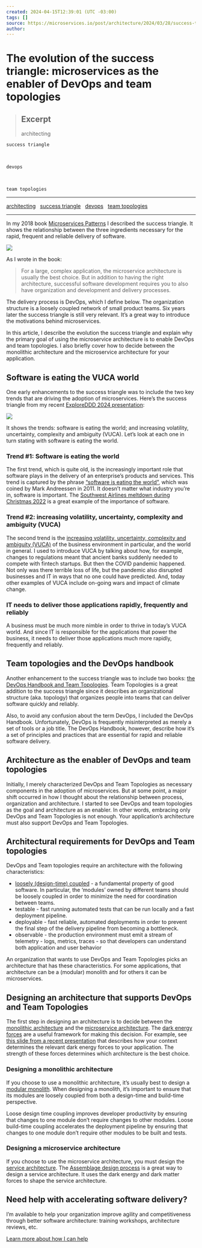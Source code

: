 ```yaml
---
created: 2024-04-15T12:39:01 (UTC -03:00)
tags: []
source: https://microservices.io/post/architecture/2024/03/28/success-triangle-microservices-as-an-enabler.html?ref=dailydev
author: 
---
```


# The evolution of the success triangle: microservices as the enabler of DevOps and team topologies

> ## Excerpt
> architecting
 




    
    success triangle
 




    
    devops
 




    
    team topologies

---
[architecting](https://microservices.io/tags/architecting)   [success triangle](https://microservices.io/tags/success%20triangle)   [devops](https://microservices.io/tags/devops)   [team topologies](https://microservices.io/tags/team%20topologies)  

___

In my 2018 book [Microservices Patterns](https://microservices.io/book.html) I described the success triangle. It shows the relationship between the three ingredients necessary for the rapid, frequent and reliable delivery of software.

![](https://microservices.io/i/fast-flow/SuccessTriangle.png)

As I wrote in the book:

> For a large, complex application, the microservice architecture is usually the best choice. But in addition to having the right architecture, successful software development requires you to also have organization and development and delivery processes.

The delivery process is DevOps, which I define below. The organization structure is a loosely coupled network of small product teams. Six years later the success triangle is still very relevant. It’s a great way to introduce the motivations behind microservices.

In this article, I describe the evolution the success triangle and explain why the primary goal of using the microservice architecture is to enable DevOps and team topologies. I also briefly cover how to decide between the monolithic architecture and the microservice architecture for your application.

## Software is eating the VUCA world

One early enhancements to the success triangle was to include the two key trends that are driving the adoption of microservices. Here’s the success triangle from my recent [ExploreDDD 2024 presentation](https://microservices.io/post/architecture/2024/03/18/exploreddd-physical-design-principles-for-microservices.html):

![](https://microservices.io/i/fast-flow/success-triangle-march-2024.png)

It shows the trends: software is eating the world; and increasing volatility, uncertainty, complexity and ambiguity (VUCA). Let’s look at each one in turn stating with software is eating the world.

### Trend #1: Software is eating the world

The first trend, which is quite old, is the increasingly important role that software plays in the delivery of an enterprise’s products and services. This trend is captured by the phrase [“software is eating the world”](https://microservices.io/post/microservices/2020/02/18/why-microservices-part-1.html#trend-1---software-is-eating-the-world), which was coined by Mark Andreessen in 2011. It doesn’t matter what industry you’re in, software is important. The [Southwest Airlines meltdown during Christmas 2022](https://www.transportation.gov/briefing-room/dot-penalizes-southwest-airlines-140-million-2022-holiday-meltdown) is a great example of the importance of software.

### Trend #2: increasing volatility, uncertainty, complexity and ambiguity (VUCA)

The second trend is the [increasing volatility, uncertainty, complexity and ambiguity (VUCA)](https://microservices.io/post/microservices/2020/02/18/why-microservices-part-1.html#trend-2---the-marketplace-is-becoming-increasingly-volatile-uncertain-complex-and-ambiguous) of the business environment in particular, and the world in general. I used to introduce VUCA by talking about how, for example, changes to regulations meant that ancient banks suddenly needed to compete with fintech startups. But then the COVID pandemic happened. Not only was there terrible loss of life, but the pandemic also disrupted businesses and IT in ways that no one could have predicted. And, today other examples of VUCA include on-going wars and impact of climate change.

### IT needs to deliver those applications rapidly, frequently and reliably

A business must be much more nimble in order to thrive in today’s VUCA world. And since IT is responsible for the applications that power the business, it needs to deliver those applications much more rapidly, frequently and reliably.

## Team topologies and the DevOps handbook

Another enhancement to the success triangle was to include two books: [the DevOps Handbook and Team Topologies](https://microservices.io/post/microservices/2020/01/07/books-about-high-performance-software-delivery.html). Team Topologies is a great addition to the success triangle since it describes an organizational structure (aka. topology) that organizes people into teams that can deliver software quickly and reliably.

Also, to avoid any confusion about the term DevOps, I included the DevOps Handbook. Unfortunately, DevOps is frequently misinterpreted as merely a set of tools or a job title. The DevOps Handbook, however, describe how it’s a set of principles and practices that are essential for rapid and reliable software delivery.

## Architecture as the enabler of DevOps and team topologies

Initially, I merely characterized DevOps and Team Topologies as necessary components in the adoption of microservices. But at some point, a major shift occurred in how I thought about the relationship between process, organization and architecture. I started to see DevOps and team topologies as the goal and architecture as an enabler. In other words, embracing only DevOps and Team Topologies is not enough. Your application’s architecture must also support DevOps and Team Topologies.

## Architectural requirements for DevOps and Team topologies

DevOps and Team topologies require an architecture with the following characteristics:

-   [loosely (design-time) coupled](https://microservices.io/articles/dark-energy-dark-matter/dark-matter/minimize-design-time-coupling.html) - a fundamental property of good software. In particular, the ‘modules’ owned by different teams should be loosely coupled in order to minimize the need for coordination between teams.
-   testable - fast running automated tests that can be run locally and a fast deployment pipeline.
-   deployable - fast reliable, automated deployments in order to prevent the final step of the delivery pipeline from becoming a bottleneck.
-   observable - the production environment must emit a stream of telemetry - logs, metrics, traces - so that developers can understand both application and user behavior

An organization that wants to use DevOps and Team Topologies picks an architecture that has these characteristics. For some applications, that architecture can be a (modular) monolith and for others it can be microservices.

## Designing an architecture that supports DevOps and Team Topologies

The first step in designing an architecture is to decide between the [monolithic architecture](https://microservices.io/patterns/monolithic.html) and the [microservice architecture](https://microservices.io/patterns/microservices.html). The [dark energy forces](https://microservices.io/post/architecture/2023/03/26/dark-energy-dark-matter-force-descriptions.html) are a useful framework for making this decision. For example, see [this slide from a recent presentation](https://speakerdeck.com/cer/ddd-necessary-but-insufficient-physical-design-principles-for-microservices-c384bb76-6160-4440-9d94-455b9bebcccb?slide=37) that describes how your context determines the relevant dark energy forces to your application. The strength of these forces determines which architecture is the best choice.

### Designing a monolithic architecture

If you choose to use a monolithic architecture, it’s usually best to design a [modular monolith](https://microservices.io/post/architecture/2023/07/31/how-modular-can-your-monolith-go-part-1.html). When designing a monolith, it’s important to ensure that its modules are loosely coupled from both a design-time and build-time perspective.

Loose design time coupling improves developer productivity by ensuring that changes to one module don’t require changes to other modules. Loose build-time coupling accelerates the deployment pipeline by ensuring that changes to one module don’t require other modules to be built and tests.

### Designing a microservice architecture

If you choose to use the microservice architecture, you must design the [service architecture](https://microservices.io/post/architecture/2023/10/17/assemblage-step-3-defining-a-service-architecture.html). The [Assemblage design process](https://microservices.io/post/architecture/2023/02/09/assemblage-architecture-definition-process.html) is a great way to design a service architecture. It uses the dark energy and dark matter forces to shape the service architecture.

## Need help with accelerating software delivery?

I’m available to help your organization improve agility and competitiveness through better software architecture: training workshops, architecture reviews, etc.

[Learn more about how I can help](https://chrisrichardson.net/)
